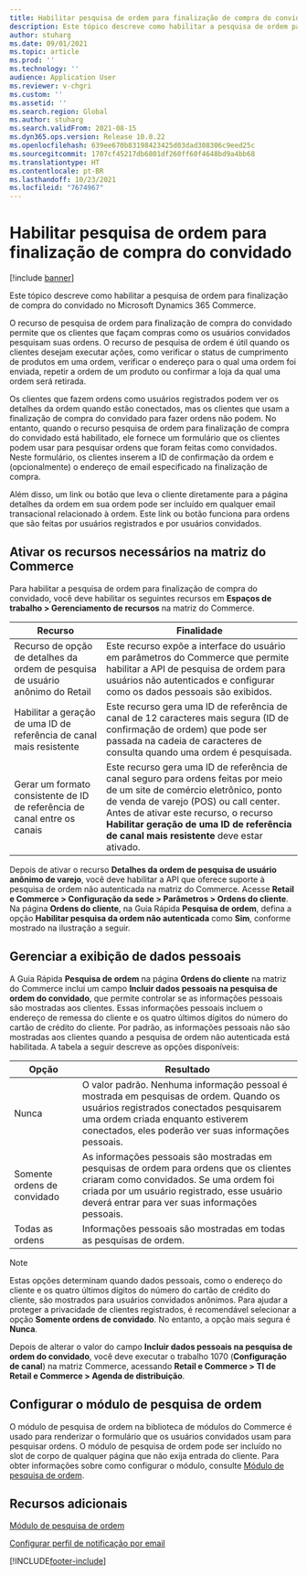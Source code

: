 ```yaml
---
title: Habilitar pesquisa de ordem para finalização de compra do convidado
description: Este tópico descreve como habilitar a pesquisa de ordem para finalização de compra do convidado no Microsoft Dynamics 365 Commerce.
author: stuharg
ms.date: 09/01/2021
ms.topic: article
ms.prod: ''
ms.technology: ''
audience: Application User
ms.reviewer: v-chgri
ms.custom: ''
ms.assetid: ''
ms.search.region: Global
ms.author: stuharg
ms.search.validFrom: 2021-08-15
ms.dyn365.ops.version: Release 10.0.22
ms.openlocfilehash: 639ee670b83198423425d03dad308306c9eed25c
ms.sourcegitcommit: 1707cf45217db6801df260ff60f4648bd9a4bb68
ms.translationtype: HT
ms.contentlocale: pt-BR
ms.lasthandoff: 10/23/2021
ms.locfileid: "7674967"
---
```

# <a name="enable-order-lookup-for-guest-checkouts"></a>Habilitar pesquisa de ordem para finalização de compra do convidado

[!include [banner](includes/banner.md)]

Este tópico descreve como habilitar a pesquisa de ordem para finalização de compra do convidado no Microsoft Dynamics 365 Commerce.

O recurso de pesquisa de ordem para finalização de compra do convidado permite que os clientes que façam compras como os usuários convidados pesquisam suas ordens. O recurso de pesquisa de ordem é útil quando os clientes desejam executar ações, como verificar o status de cumprimento de produtos em uma ordem, verificar o endereço para o qual uma ordem foi enviada, repetir a ordem de um produto ou confirmar a loja da qual uma ordem será retirada.

Os clientes que fazem ordens como usuários registrados podem ver os detalhes da ordem quando estão conectados, mas os clientes que usam a finalização de compra do convidado para fazer ordens não podem. No entanto, quando o recurso pesquisa de ordem para finalização de compra do convidado está habilitado, ele fornece um formulário que os clientes podem usar para pesquisar ordens que foram feitas como convidados. Neste formulário, os clientes inserem a ID de confirmação da ordem e (opcionalmente) o endereço de email especificado na finalização de compra.

Além disso, um link ou botão que leva o cliente diretamente para a página detalhes da ordem em sua ordem pode ser incluído em qualquer email transacional relacionado à ordem. Este link ou botão funciona para ordens que são feitas por usuários registrados e por usuários convidados.

## <a name="turn-on-necessary-features-in-commerce-headquarters"></a>Ativar os recursos necessários na matriz do Commerce

Para habilitar a pesquisa de ordem para finalização de compra do convidado, você deve habilitar os seguintes recursos em **Espaços de trabalho \> Gerenciamento de recursos** na matriz do Commerce.

| Recurso | Finalidade |
|---------|---------|
| Recurso de opção de detalhes da ordem de pesquisa de usuário anônimo do Retail | Este recurso expõe a interface do usuário em parâmetros do Commerce que permite habilitar a API de pesquisa de ordem para usuários não autenticados e configurar como os dados pessoais são exibidos. |
| Habilitar a geração de uma ID de referência de canal mais resistente | Este recurso gera uma ID de referência de canal de 12 caracteres mais segura (ID de confirmação de ordem) que pode ser passada na cadeia de caracteres de consulta quando uma ordem é pesquisada. |
| Gerar um formato consistente de ID de referência de canal entre os canais | Este recurso gera uma ID de referência de canal seguro para ordens feitas por meio de um site de comércio eletrônico, ponto de venda de varejo (POS) ou call center. Antes de ativar este recurso, o recurso **Habilitar geração de uma ID de referência de canal mais resistente** deve estar ativado. |

Depois de ativar o recurso **Detalhes da ordem de pesquisa de usuário anônimo de varejo**, você deve habilitar a API que oferece suporte à pesquisa de ordem não autenticada na matriz do Commerce. Acesse **Retail e Commerce \> Configuração da sede \> Parâmetros \> Ordens do cliente**. Na página **Ordens do cliente**, na Guia Rápida **Pesquisa de ordem**, defina a opção **Habilitar pesquisa da ordem não autenticada** como **Sim**, conforme mostrado na ilustração a seguir.

## <a name="manage-the-display-of-personal-data"></a>Gerenciar a exibição de dados pessoais

A Guia Rápida **Pesquisa de ordem** na página **Ordens do cliente** na matriz do Commerce inclui um campo **Incluir dados pessoais na pesquisa de ordem do convidado**, que permite controlar se as informações pessoais são mostradas aos clientes. Essas informações pessoais incluem o endereço de remessa do cliente e os quatro últimos dígitos do número do cartão de crédito do cliente. Por padrão, as informações pessoais não são mostradas aos clientes quando a pesquisa de ordem não autenticada está habilitada. A tabela a seguir descreve as opções disponíveis:

| Opção | Resultado |
|--------|--------|
| Nunca | O valor padrão. Nenhuma informação pessoal é mostrada em pesquisas de ordem. Quando os usuários registrados conectados pesquisarem uma ordem criada enquanto estiverem conectados, eles poderão ver suas informações pessoais. |
| Somente ordens de convidado | As informações pessoais são mostradas em pesquisas de ordem para ordens que os clientes criaram como convidados. Se uma ordem foi criada por um usuário registrado, esse usuário deverá entrar para ver suas informações pessoais. |
| Todas as ordens | Informações pessoais são mostradas em todas as pesquisas de ordem. |

> [!NOTE]
> Estas opções determinam quando dados pessoais, como o endereço do cliente e os quatro últimos dígitos do número do cartão de crédito do cliente, são mostrados para usuários convidados anônimos. Para ajudar a proteger a privacidade de clientes registrados, é recomendável selecionar a opção **Somente ordens de convidado**. No entanto, a opção mais segura é **Nunca**.

Depois de alterar o valor do campo **Incluir dados pessoais na pesquisa de ordem do convidado**, você deve executar o trabalho 1070 (**Configuração de canal**) na matriz Commerce, acessando **Retail e Commerce \> TI de Retail e Commerce \> Agenda de distribuição**.

## <a name="configure-the-order-lookup-module"></a>Configurar o módulo de pesquisa de ordem

O módulo de pesquisa de ordem na biblioteca de módulos do Commerce é usado para renderizar o formulário que os usuários convidados usam para pesquisar ordens. O módulo de pesquisa de ordem pode ser incluído no slot de corpo de qualquer página que não exija entrada do cliente. Para obter informações sobre como configurar o módulo, consulte [Módulo de pesquisa de ordem](order-lookup-module.md).

## <a name="additional-resources"></a>Recursos adicionais

[Módulo de pesquisa de ordem](order-lookup-module.md)

[Configurar perfil de notificação por email](email-notification-profiles.md)

[!INCLUDE[footer-include](../includes/footer-banner.md)]
